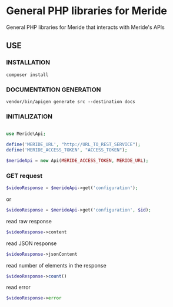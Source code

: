 # General PHP libraries for Meride

General PHP libraries for Meride that interacts with Meride's APIs

## USE

### INSTALLATION

`composer install`

### DOCUMENTATION GENERATION

`vendor/bin/apigen generate src --destination docs`

### INITIALIZATION

```php

use Meride\Api;

define('MERIDE_URL', "http://URL_TO_REST_SERVICE");
define('MERIDE_ACCESS_TOKEN', "ACCESS_TOKEN");

$merideApi = new Api(MERIDE_ACCESS_TOKEN, MERIDE_URL);


```

### GET request

```php
$videoResponse = $merideApi->get('configuration');
```

or 

```php
$videoResponse = $merideApi->get('configuration', $id);
```

read raw response

```php
$videoResponse->content
```

read JSON response

```php
$videoResponse->jsonContent
```

read number of elements in the response

```php
$videoResponse->count()
```

read error

```php
$videoResponse->error
```
